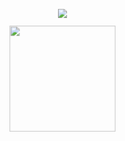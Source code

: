 <p align="center">
  <img align="center" src="https://github-readme-stats.vercel.app/api?username=Gambozo&count_private=true&show_icons=true&theme=dracula">
</p>

<p align="center">
  <img align="center" height="190" src="https://github-readme-stats.anuraghazra1.vercel.app/api/top-langs/?username=Gambozo&layout=compact&theme=radical" />
</p>
